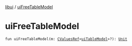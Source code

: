 [libui](index.md) / [uiFreeTableModel](./ui-free-table-model.md)

# uiFreeTableModel

`fun uiFreeTableModel(m: `[`CValuesRef`](../kotlinx.cinterop/-c-values-ref/index.md)`<`[`uiTableModel`](ui-table-model.md)`>?): `[`Unit`](https://kotlinlang.org/api/latest/jvm/stdlib/kotlin/-unit/index.html)